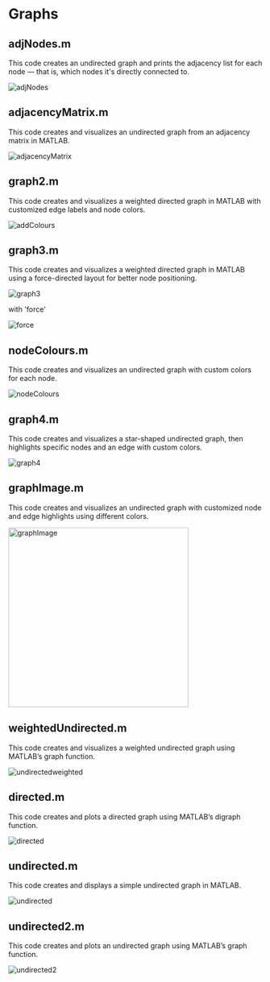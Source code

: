 # Graphs

## adjNodes.m

This code creates an undirected graph and prints the adjacency list for each node — that is, which nodes it's directly connected to.

![adjNodes](https://github.com/user-attachments/assets/0469a5e7-b9be-4b0f-ad4c-52dd33b3ba90)

## adjacencyMatrix.m

This code creates and visualizes an undirected graph from an adjacency matrix in MATLAB.

![adjacencyMatrix](https://github.com/user-attachments/assets/f04eb414-145c-454c-a3d6-db2436383841)


## graph2.m

This code creates and visualizes a weighted directed graph in MATLAB with customized edge labels and node colors.

![addColours](https://github.com/user-attachments/assets/63989191-04c5-41c7-b1a2-e8281be59330)

## graph3.m

This code creates and visualizes a weighted directed graph in MATLAB using a force-directed layout for better node positioning.

![graph3](https://github.com/user-attachments/assets/2abda5be-4f05-4663-bc76-2dbb657f7b1e)

with 'force'

![force](https://github.com/user-attachments/assets/323d630a-eb6f-4283-9325-c0fe2aa264c3)

## nodeColours.m

This code creates and visualizes an undirected graph with custom colors for each node.

![nodeColours](https://github.com/user-attachments/assets/ee6a605a-8fa8-4ab8-9072-9880dd89cbf0)

## graph4.m

This code creates and visualizes a star-shaped undirected graph, then highlights specific nodes and an edge with custom colors.

![graph4](https://github.com/user-attachments/assets/da2d07d2-9ab3-4ca2-bb16-810c6250fbe1)

## graphImage.m

This code creates and visualizes an undirected graph with customized node and edge highlights using different colors.

<img width="357" alt="graphImage" src="https://github.com/user-attachments/assets/eda9962c-7b45-4340-8ec9-e968de646bc3" />

## weightedUndirected.m

This code creates and visualizes a weighted undirected graph using MATLAB’s graph function.

![undirectedweighted](https://github.com/user-attachments/assets/daf58996-da22-4594-aaa5-5752e78c079b)

## directed.m

This code creates and plots a directed graph using MATLAB’s digraph function.

![directed](https://github.com/user-attachments/assets/493a9d98-9b66-4c4d-a2d2-fd4e348ed6c4)

## undirected.m

This code creates and displays a simple undirected graph in MATLAB.

![undirected](https://github.com/user-attachments/assets/6590d9e1-2b69-47d8-b008-042adcfbf91a)

## undirected2.m

This code creates and plots an undirected graph using MATLAB’s graph function.

![undirected2](https://github.com/user-attachments/assets/fae041c3-a3b1-4cab-b389-8c17180a9b8e)
